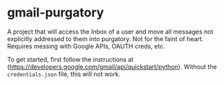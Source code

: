 # gmail-purgatory
A project that will access the Inbox of a user and move all messages not explicitly addressed to them into purgatory. Not for the faint of heart. Requires messing with Google APIs, OAUTH creds, etc.

To get started, first follow the instructions at (https://developers.google.com/gmail/api/quickstart/python). 
Without the `credentials.json` file, this will not work.
